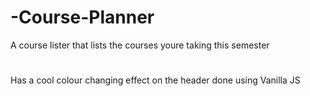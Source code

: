 # -Course-Planner
A course lister that lists the courses youre taking this semester
#
Has a cool colour changing effect on the header done using Vanilla JS
